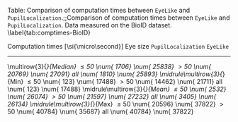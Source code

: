 
Table: Comparison of computation times between `EyeLike` and
`PupilLocalization`.;;Comparison of computation times between `EyeLike` and
`PupilLocalization`. Data measured on the BioID dataset. \label{tab:comptimes-BioID}

Computation times [\si{\micro\second}] Eye size        `PupilLocalization`        `EyeLike`
-------------------------------------- -------- -------------------------- ----------------
\multirow{3}{*}{Median}                $\le 50$   \num{    1706}            \num{   25838}
                                       $> 50$     \num{   20769}            \num{   27091}
                                       all        \num{    1810}            \num{   25893}
\midrule\multirow{3}{*}{Min}           $\le 50$   \num{     123}            \num{   17488}
                                       $> 50$     \num{   14462}            \num{   21711}
                                       all        \num{     123}            \num{   17488}
\midrule\multirow{3}{*}{Mean}          $\le 50$   \num{    2532}            \num{   26074}
                                       $> 50$     \num{   21597}            \num{   27232}
                                       all        \num{    3405}            \num{   26134}
\midrule\multirow{3}{*}{Max}           $\le 50$   \num{   20596}            \num{   37822}
                                       $> 50$     \num{   40784}            \num{   35687}
                                       all        \num{   40784}            \num{   37822}

